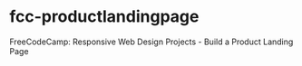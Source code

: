 # fcc-productlandingpage
FreeCodeCamp: Responsive Web Design Projects - Build a Product Landing Page
